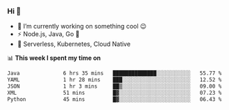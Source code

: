 ### Hi 👋

<!--
**nodejh/nodejh** is a ✨ _special_ ✨ repository because its `README.md` (this file) appears on your GitHub profile.

Here are some ideas to get you started:

- 🔭 I’m currently working on ...
- 🌱 I’m currently learning ...
- 👯 I’m looking to collaborate on ...
- 🤔 I’m looking for help with ...
- 💬 Ask me about ...
- 📫 How to reach me: ...
- 😄 Pronouns: ...
- ⚡ Fun fact: ...
-->

- 🔭 I’m currently working on something cool :wink:
- ⚡ Node.js, Java, Go :thought_balloon:
- 🤖 Serverless, Kubernetes, Cloud Native

📊 **This week I spent my time on**

<!--START_SECTION:waka-->

```txt
Java              6 hrs 35 mins   ██████████████░░░░░░░░░░░   55.77 %
YAML              1 hr 28 mins    ███░░░░░░░░░░░░░░░░░░░░░░   12.52 %
JSON              1 hr 3 mins     ██▒░░░░░░░░░░░░░░░░░░░░░░   09.00 %
XML               51 mins         █▓░░░░░░░░░░░░░░░░░░░░░░░   07.23 %
Python            45 mins         █▓░░░░░░░░░░░░░░░░░░░░░░░   06.43 %
```

<!--END_SECTION:waka-->


<!--
:traffic_light: **Visitors**

![visitors](https://visitor-badge.glitch.me/badge?page_id=nodejh.nodejh)
-->
